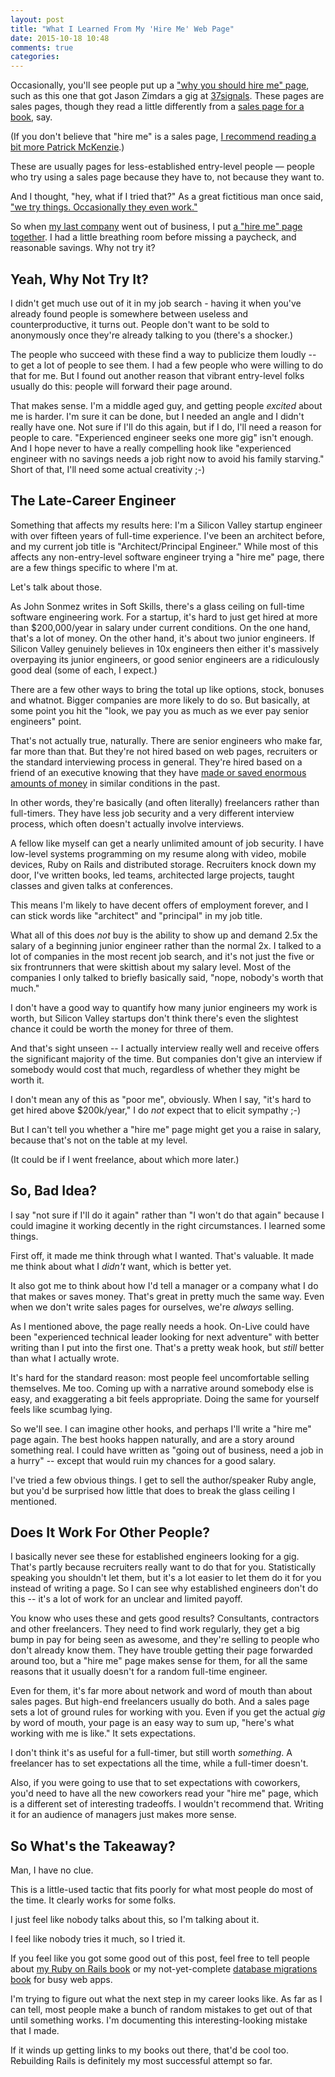 ```yaml
---
layout: post
title: "What I Learned From My 'Hire Me' Web Page"
date: 2015-10-18 10:48
comments: true
categories: 
---
```


Occasionally, you'll see people put up a <a
href="http://jasonzimdars.com/svn/">"why you should hire me" page</a>,
such as this one that got Jason Zimdars a gig at <a
href="https://signalvnoise.com/posts/2709-sites-that-landed-jobs-at-37signals">37signals</a>. These
pages are sales pages, though they read a little differently from a <a
href="http://rebuilding-rails.com">sales page for a book</a>, say.

(If you don't believe that "hire me" is a sales page, <a
href="http://www.kalzumeus.com/2012/01/23/salary-negotiation/">I
recommend reading a bit more Patrick McKenzie</a>.)

These are usually pages for less-established entry-level people
&mdash; people who try using a sales page because they have to, not
because they want to.

And I thought, "hey, what if I tried that?" As a great fictitious man
once said, <a href="http://archives.erfworld.com/Book%201/121">&quot;we try
things. Occasionally they even work.&quot;</a>

So when <a href="http://onlive.com">my last company</a> went out of
business, I put <a href="http://static.angelbob.com/jobsearch_2015">a
"hire me" page together</a>. I had a little breathing room before
missing a paycheck, and reasonable savings. Why not try it?

## Yeah, Why Not Try It?

I didn't get much use out of it in my job search - having it when
you've already found people is somewhere between useless and
counterproductive, it turns out.  People don't want to be sold to
anonymously once they're already talking to you (there's a shocker.)

The people who succeed with these find a way to publicize them loudly
-- to get a lot of people to see them. I had a few people who were
willing to do that for me. But I found out another reason that vibrant
entry-level folks usually do this: people will forward their page
around.

That makes sense. I'm a middle aged guy, and getting people *excited*
about me is harder. I'm sure it can be done, but I needed an angle and
I didn't really have one. Not sure if I'll do this again, but if I do,
I'll need a reason for people to care. "Experienced engineer seeks one
more gig" isn't enough. And I hope never to have a really compelling
hook like "experienced engineer with no savings needs a job right now
to avoid his family starving." Short of that, I'll need some actual
creativity ;-)

## The Late-Career Engineer

Something that affects my results here: I'm a Silicon Valley startup
engineer with over fifteen years of full-time experience. I've been an
architect before, and my current job title is "Architect/Principal
Engineer." While most of this affects any non-entry-level software
engineer trying a "hire me" page, there are a few things specific to
where I'm at.

Let's talk about those.

As John Sonmez writes in Soft Skills, there's a glass ceiling on
full-time software engineering work. For a startup, it's hard to just
get hired at more than $200,000/year in salary under current
conditions. On the one hand, that's a lot of money.  On the other
hand, it's about two junior engineers. If Silicon Valley genuinely
believes in 10x engineers then either it's massively overpaying its
junior engineers, or good senior engineers are a ridiculously good
deal (some of each, I expect.)

There are a few other ways to bring the total up like options, stock,
bonuses and whatnot. Bigger companies are more likely to do so.  But
basically, at some point you hit the "look, we pay you as much as we
ever pay senior engineers" point.

That's not actually true, naturally. There are senior engineers who
make far, far more than that. But they're not hired based on web
pages, recruiters or the standard interviewing process in general.
They're hired based on a friend of an executive knowing that they have
<a href="http://www.kalzumeus.com/2012/01/23/salary-negotiation/">made
or saved enormous amounts of money</a> in similar conditions in the
past.

In other words, they're basically (and often literally) freelancers
rather than full-timers. They have less job security and a very
different interview process, which often doesn't actually involve
interviews.

A fellow like myself can get a nearly unlimited amount of job
security.  I have low-level systems programming on my resume along
with video, mobile devices, Ruby on Rails and distributed storage.
Recruiters knock down my door, I've written books, led teams,
architected large projects, taught classes and given talks at
conferences.

This means I'm likely to have decent offers of employment forever, and
I can stick words like "architect" and "principal" in my job title.

What all of this does *not* buy is the ability to show up and demand
2.5x the salary of a beginning junior engineer rather than the normal
2x. I talked to a lot of companies in the most recent job search, and
it's not just the five or six frontrunners that were skittish about my
salary level. Most of the companies I only talked to briefly basically
said, "nope, nobody's worth that much."

I don't have a good way to quantify how many junior engineers my work
is worth, but Silicon Valley startups don't think there's even the
slightest chance it could be worth the money for three of them.

And that's sight unseen -- I actually interview really well and
receive offers the significant majority of the time. But companies
don't give an interview if somebody would cost that much, regardless
of whether they might be worth it.

I don't mean any of this as "poor me", obviously. When I say, "it's
hard to get hired above $200k/year," I do *not* expect that to elicit
sympathy ;-)

But I can't tell you whether a "hire me" page might get you a raise in
salary, because that's not on the table at my level.

(It could be if I went freelance, about which more later.)

## So, Bad Idea?

I say "not sure if I'll do it again" rather than "I won't do that
again" because I could imagine it working decently in the right
circumstances. I learned some things.

First off, it made me think through what I wanted. That's valuable. It
made me think about what I *didn't* want, which is better yet.

It also got me to think about how I'd tell a manager or a company what
I do that makes or saves money. That's great in pretty much the same
way. Even when we don't write sales pages for ourselves, we're
*always* selling.

As I mentioned above, the page really needs a hook. On-Live could have
been "experienced technical leader looking for next adventure" with
better writing than I put into the first one. That's a pretty weak
hook, but *still* better than what I actually wrote.

It's hard for the standard reason: most people feel uncomfortable
selling themselves. Me too. Coming up with a narrative around somebody
else is easy, and exaggerating a bit feels appropriate. Doing the same
for yourself feels like scumbag lying.

So we'll see. I can imagine other hooks, and perhaps I'll write a
"hire me" page again. The best hooks happen naturally, and are a story
around something real. I could have written as "going out of business,
need a job in a hurry" -- except that would ruin my chances for a good
salary.

I've tried a few obvious things. I get to sell the author/speaker Ruby
angle, but you'd be surprised how little that does to break the glass
ceiling I mentioned.

## Does It Work For Other People?

I basically never see these for established engineers looking for a
gig.  That's partly because recruiters really want to do that for
you. Statistically speaking you shouldn't let them, but it's a lot
easier to let them do it for you instead of writing a page. So I can see
why established engineers don't do this -- it's a lot of work for an
unclear and limited payoff.

You know who uses these and gets good results? Consultants,
contractors and other freelancers.  They need to find work regularly,
they get a big bump in pay for being seen as awesome, and they're
selling to people who don't already know them. They have trouble
getting their page forwarded around too, but a "hire me" page makes
sense for them, for all the same reasons that it usually doesn't for a
random full-time engineer.

Even for them, it's far more about network and word of mouth than
about sales pages. But high-end freelancers usually do both. And a
sales page sets a lot of ground rules for working with you. Even if
you get the actual *gig* by word of mouth, your page is an easy way to
sum up, "here's what working with me is like." It sets expectations.

I don't think it's as useful for a full-timer, but still worth
*something*. A freelancer has to set expectations all the time, while
a full-timer doesn't.

Also, if you were going to use that to set expectations with
coworkers, you'd need to have all the new coworkers read your "hire
me" page, which is a different set of interesting tradeoffs. I
wouldn't recommend that. Writing it for an audience of managers just
makes more sense.

## So What's the Takeaway?

Man, I have no clue.

This is a little-used tactic that fits poorly for what most people do
most of the time. It clearly works for some folks.

I just feel like nobody talks about this, so I'm talking about it.

I feel like nobody tries it much, so I tried it.

If you feel like you got some good out of this post, feel free to tell
people about <a href="http://rebuilding-rails.com">my Ruby on Rails
book</a> or my not-yet-complete <a
href="http://no-more-lost-data.com">database migrations book</a> for
busy web apps.

I'm trying to figure out what the next step in my career looks
like. As far as I can tell, most people make a bunch of random
mistakes to get out of that until something works. I'm documenting
this interesting-looking mistake that I made.

If it winds up getting links to my books out there, that'd be cool
too. Rebuilding Rails is definitely my most successful attempt so far.
